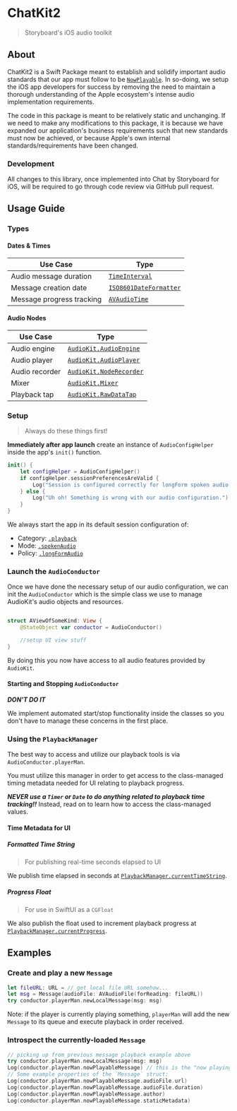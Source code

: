 # ChatKit2
> Storyboard's iOS audio toolkit

## About
ChatKit2 is a Swift Package meant to establish and solidify important audio
standards that our app must follow to be [`NowPlayable`][np]. In so-doing, we setup
the iOS app developers for success by removing the need to maintain a thorough
understanding of the Apple ecosystem's intense audio implementation requirements.

The code in this package is meant to be relatively static and unchanging. If we
need to make any modifications to this package, it is because we have expanded
our application's business requirements such that new standards must now be
achieved, or because Apple's own internal standards/requirements have been
changed.

### Development
All changes to this library, once implemented into Chat by Storyboard for iOS,
will be required to go through code review via GitHub pull request.

## Usage Guide

### Types
#### Dates & Times
| Use Case | Type |
|----------------------------------|------|
|Audio message duration            | [`TimeInterval`](https://developer.apple.com/documentation/foundation/timeinterval)|
|Message creation date      | [`ISO8601DateFormatter`](https://developer.apple.com/documentation/foundation/iso8601dateformatter)|
|Message progress tracking  | [`AVAudioTime`](https://developer.apple.com/documentation/avfaudio/avaudiotime)|
#### Audio Nodes
| Use Case | Type |
|------------------|------|
|Audio engine  | [`AudioKit.AudioEngine`](https://www.audiokit.io/AudioKit/documentation/audiokit/audioengine)|
|Audio player | [`AudioKit.AudioPlayer`](https://www.audiokit.io/AudioKit/documentation/audiokit/audioplayer)|
|Audio recorder | [`AudioKit.NodeRecorder`](https://www.audiokit.io/AudioKit/documentation/audiokit/noderecorder)|
|Mixer | [`AudioKit.Mixer`](https://www.audiokit.io/AudioKit/documentation/audiokit/mixer)|
|Playback tap | [`AudioKit.RawDataTap`](https://www.audiokit.io/AudioKit/documentation/audiokit/audioplayer)|

### Setup
> Always do these things first!

**Immediately after app launch** create an instance of `AudioConfigHelper` inside the app's `init()` function.

```swift
init() {
    let configHelper = AudioConfigHelper()
    if configHelper.sessionPreferencesAreValid {
        Log("Session is configured correctly for longForm spoken audio playback")
    } else {
        Log("Uh oh! Something is wrong with our audio configuration.")
    }
}
```

We always start the app in its default session configuration of:

- Category: [`.playback`](https://developer.apple.com/documentation/avfaudio/avaudiosession/category/1616509-playback)
- Mode: [`.spokenAudio`](https://developer.apple.com/documentation/avfaudio/avaudiosession/mode/1616510-spokenaudio)
- Policy: [`.longFormAudio`](https://developer.apple.com/documentation/avfaudio/avaudiosession/routesharingpolicy/longformaudio)

### Launch the `AudioConductor`

Once we have done the necessary setup of our audio configuration, we can init
the `AudioConductor` which is the simple class we use to manage AudioKit's
audio objects and resources.

```swift

struct AViewOfSomeKind: View {
    @StateObject var conductor = AudioConductor()

    //setup UI view stuff
}
```

By doing this you now have access to all audio features provided by `AudioKit`.

#### Starting and Stopping `AudioConductor`
***DON'T DO IT***

We implement automated start/stop functionality inside the classes so you don't
have to manage these concerns in the first place.

### Using the `PlaybackManager`
The best way to access and utilize our playback tools is via `AudioConductor.playerMan`.

You must utilize this manager in order to get access to the class-managed timing
metadata needed for UI relating to playback progress.

***NEVER use a `Timer` or `Date` to do anything related to playback time
tracking!!*** Instead, read on to learn how to access the class-managed values.

#### Time Metadata for UI
##### Formatted Time String
> For publishing real-time seconds elapsed to UI

We publish time elapsed in seconds at [`PlaybackManager.currentTimeString`](https://github.com/Storyboard-fm/ChatKit/blob/341a4cef5cd8133b9d29391c32722c68f42e1566/Sources/ChatKit2/Audio/PlaybackManager.swift#L33).

##### Progress Float
> For use in SwiftUI as a `CGFloat`

We also publish the float used to increment playback progress at [`PlaybackManager.currentProgress`](https://github.com/Storyboard-fm/ChatKit/blob/341a4cef5cd8133b9d29391c32722c68f42e1566/Sources/ChatKit2/Audio/PlaybackManager.swift#L27).

## Examples

### Create and play a new `Message`

```swift
let fileURL: URL = // get local file URL somehow...
let msg = Message(audioFile: AVAudioFile(forReading: fileURL))
try conductor.playerMan.newLocalMessage(msg: msg)
```

Note: if the player is currently playing something, `playerMan` will add the new
`Message` to its queue and execute playback in order received.

### Introspect the currently-loaded `Message`

```swift
// picking up from previous message playback example above
try conductor.playerMan.newLocalMessage(msg: msg)
Log(conductor.playerMan.nowPlayableMessage) // this is the "now playing" audio message
// Some example properties of the `Message` struct:
Log(conductor.playerMan.nowPlayableMessage.audioFile.url)
Log(conductor.playerMan.nowPlayableMessage.audioFile.duration)
Log(conductor.playerMan.nowPlayableMessage.author)
Log(conductor.playerMan.nowPlayableMessage.staticMetadata)
```


[np]: https://developer.apple.com/documentation/mediaplayer/becoming_a_now_playable_app
